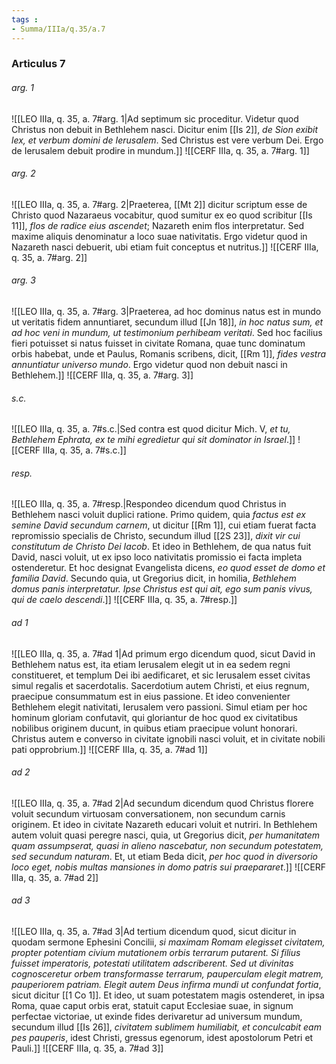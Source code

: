```yaml
---
tags : 
- Summa/IIIa/q.35/a.7
---
```


### Articulus 7

###### arg. 1
![[LEO IIIa, q. 35, a. 7#arg. 1|Ad septimum sic proceditur. Videtur quod Christus non debuit in Bethlehem nasci. Dicitur enim [[Is 2]], *de Sion exibit lex, et verbum domini de Ierusalem*. Sed Christus est vere verbum Dei. Ergo de Ierusalem debuit prodire in mundum.]]
![[CERF IIIa, q. 35, a. 7#arg. 1]]

###### arg. 2
![[LEO IIIa, q. 35, a. 7#arg. 2|Praeterea, [[Mt 2]] dicitur scriptum esse de Christo quod Nazaraeus vocabitur, quod sumitur ex eo quod scribitur [[Is 11]], *flos de radice eius ascendet*; Nazareth enim flos interpretatur. Sed maxime aliquis denominatur a loco suae nativitatis. Ergo videtur quod in Nazareth nasci debuerit, ubi etiam fuit conceptus et nutritus.]]
![[CERF IIIa, q. 35, a. 7#arg. 2]]

###### arg. 3
![[LEO IIIa, q. 35, a. 7#arg. 3|Praeterea, ad hoc dominus natus est in mundo ut veritatis fidem annuntiaret, secundum illud [[Jn 18]], *in hoc natus sum, et ad hoc veni in mundum, ut testimonium perhibeam veritati*. Sed hoc facilius fieri potuisset si natus fuisset in civitate Romana, quae tunc dominatum orbis habebat, unde et Paulus, Romanis scribens, dicit, [[Rm 1]], *fides vestra annuntiatur universo mundo*. Ergo videtur quod non debuit nasci in Bethlehem.]]
![[CERF IIIa, q. 35, a. 7#arg. 3]]

###### s.c.
![[LEO IIIa, q. 35, a. 7#s.c.|Sed contra est quod dicitur Mich. V, *et tu, Bethlehem Ephrata, ex te mihi egredietur qui sit dominator in Israel*.]]
![[CERF IIIa, q. 35, a. 7#s.c.]]

###### resp.
![[LEO IIIa, q. 35, a. 7#resp.|Respondeo dicendum quod Christus in Bethlehem nasci voluit duplici ratione. Primo quidem, quia *factus est ex semine David secundum carnem*, ut dicitur [[Rm 1]], cui etiam fuerat facta repromissio specialis de Christo, secundum illud [[2S 23]], *dixit vir cui constitutum de Christo Dei Iacob*. Et ideo in Bethlehem, de qua natus fuit David, nasci voluit, ut ex ipso loco nativitatis promissio ei facta impleta ostenderetur. Et hoc designat Evangelista dicens, *eo quod esset de domo et familia David*. Secundo quia, ut Gregorius dicit, in homilia, *Bethlehem domus panis interpretatur. Ipse Christus est qui ait, ego sum panis vivus, qui de caelo descendi*.]]
![[CERF IIIa, q. 35, a. 7#resp.]]

###### ad 1
![[LEO IIIa, q. 35, a. 7#ad 1|Ad primum ergo dicendum quod, sicut David in Bethlehem natus est, ita etiam Ierusalem elegit ut in ea sedem regni constitueret, et templum Dei ibi aedificaret, et sic Ierusalem esset civitas simul regalis et sacerdotalis. Sacerdotium autem Christi, et eius regnum, praecipue consummatum est in eius passione. Et ideo convenienter Bethlehem elegit nativitati, Ierusalem vero passioni. Simul etiam per hoc hominum gloriam confutavit, qui gloriantur de hoc quod ex civitatibus nobilibus originem ducunt, in quibus etiam praecipue volunt honorari. Christus autem e converso in civitate ignobili nasci voluit, et in civitate nobili pati opprobrium.]]
![[CERF IIIa, q. 35, a. 7#ad 1]]

###### ad 2
![[LEO IIIa, q. 35, a. 7#ad 2|Ad secundum dicendum quod Christus florere voluit secundum virtuosam conversationem, non secundum carnis originem. Et ideo in civitate Nazareth educari voluit et nutriri. In Bethlehem autem voluit quasi peregre nasci, quia, ut Gregorius dicit, *per humanitatem quam assumpserat, quasi in alieno nascebatur, non secundum potestatem, sed secundum naturam*. Et, ut etiam Beda dicit, *per hoc quod in diversorio loco eget, nobis multas mansiones in domo patris sui praepararet*.]]
![[CERF IIIa, q. 35, a. 7#ad 2]]

###### ad 3
![[LEO IIIa, q. 35, a. 7#ad 3|Ad tertium dicendum quod, sicut dicitur in quodam sermone Ephesini Concilii, *si maximam Romam elegisset civitatem, propter potentiam civium mutationem orbis terrarum putarent. Si filius fuisset imperatoris, potestati utilitatem adscriberent. Sed ut divinitas cognosceretur orbem transformasse terrarum, pauperculam elegit matrem, pauperiorem patriam. Elegit autem Deus infirma mundi ut confundat fortia*, sicut dicitur [[1 Co 1]]. Et ideo, ut suam potestatem magis ostenderet, in ipsa Roma, quae caput orbis erat, statuit caput Ecclesiae suae, in signum perfectae victoriae, ut exinde fides derivaretur ad universum mundum, secundum illud [[Is 26]], *civitatem sublimem humiliabit, et conculcabit eam pes pauperis*, idest Christi, gressus egenorum, idest apostolorum Petri et Pauli.]]
![[CERF IIIa, q. 35, a. 7#ad 3]]

